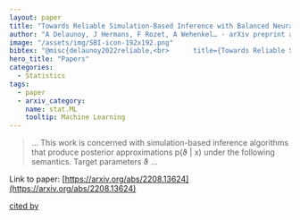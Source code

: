 ```yaml
---
layout: paper
title: "Towards Reliable Simulation-Based Inference with Balanced Neural Ratio Estimation"
author: "A Delaunoy, J Hermans, F Rozet, A Wehenkel… - arXiv preprint arXiv …, 2022 - arxiv.org"
image: "/assets/img/SBI-icon-192x192.png"
bibtex: "@misc{delaunoy2022reliable,<br>      title={Towards Reliable Simulation-Based Inference with Balanced Neural Ratio Estimation}, <br>      author={Arnaud Delaunoy and Joeri Hermans and François Rozet and Antoine Wehenkel and Gilles Louppe},<br>      year={2022},<br>      eprint={2208.13624},<br>      archivePrefix={arXiv},<br>      primaryClass={stat.ML}<br>}"
hero_title: "Papers"
categories:
  - Statistics
tags:
  - paper
  - arxiv_category:
    name: stat.ML
    tooltip: Machine Learning
---
```

>… This work is concerned with simulation-based inference algorithms that produce posterior approximations p(ϑ | x) under the following semantics. Target parameters ϑ …

Link to paper: [https://arxiv.org/abs/2208.13624](https://arxiv.org/abs/2208.13624)

[cited by](https://scholar.google.com/scholar?cites=2070151199404142004&as_sdt=5,44&sciodt=0,44&hl=en&num=20)
